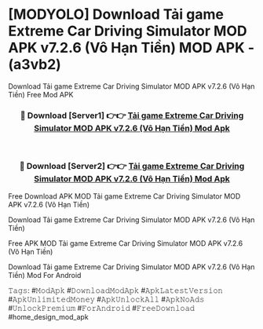 # [MODYOLO] Download Tải game Extreme Car Driving Simulator MOD APK v7.2.6 (Vô Hạn Tiền) MOD APK - (a3vb2)
Download Tải game Extreme Car Driving Simulator MOD APK v7.2.6 (Vô Hạn Tiền) Free Mod APK

<div align="center">
<h3>🔴 Download [Server1] 👉👉 <a href="https://apk-comot.site?title=Tải_game_Extreme_Car_Driving_Simulator_MOD_APK_v7.2.6_(Vô_Hạn_Tiền)">Tải game Extreme Car Driving Simulator MOD APK v7.2.6 (Vô Hạn Tiền) Mod Apk</a></h3><br>

<h3>🔴 Download [Server2] 👉👉 <a href="https://apk-comot.site?title=Tải_game_Extreme_Car_Driving_Simulator_MOD_APK_v7.2.6_(Vô_Hạn_Tiền)">Tải game Extreme Car Driving Simulator MOD APK v7.2.6 (Vô Hạn Tiền) Mod Apk</a></h3>
</div>


Free Download APK MOD Tải game Extreme Car Driving Simulator MOD APK v7.2.6 (Vô Hạn Tiền)

Download Tải game Extreme Car Driving Simulator MOD APK v7.2.6 (Vô Hạn Tiền) 

Free APK MOD Tải game Extreme Car Driving Simulator MOD APK v7.2.6 (Vô Hạn Tiền) 

Download Tải game Extreme Car Driving Simulator MOD APK v7.2.6 (Vô Hạn Tiền) Mod For Android

𝚃𝚊𝚐𝚜: #𝙼𝚘𝚍𝙰𝚙𝚔 #𝙳𝚘𝚠𝚗𝚕𝚘𝚊𝚍𝙼𝚘𝚍𝙰𝚙𝚔 #𝙰𝚙𝚔𝙻𝚊𝚝𝚎𝚜𝚝𝚅𝚎𝚛𝚜𝚒𝚘𝚗 #𝙰𝚙𝚔𝚄𝚗𝚕𝚒𝚖𝚒𝚝𝚎𝚍𝙼𝚘𝚗𝚎𝚢 #𝙰𝚙𝚔𝚄𝚗𝚕𝚘𝚌𝚔𝙰𝚕𝚕 #𝙰𝚙𝚔𝙽𝚘𝙰𝚍𝚜 #𝚄𝚗𝚕𝚘𝚌𝚔𝙿𝚛𝚎𝚖𝚒𝚞𝚖 #𝙵𝚘𝚛𝙰𝚗𝚍𝚛𝚘𝚒𝚍 #𝙵𝚛𝚎𝚎𝙳𝚘𝚠𝚗𝚕𝚘𝚊𝚍 #home_design_mod_apk